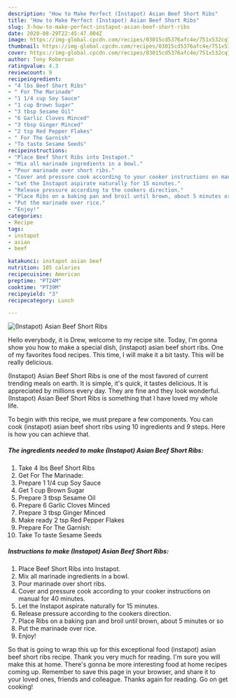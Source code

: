 ```yaml
---
description: "How to Make Perfect (Instapot) Asian Beef Short Ribs"
title: "How to Make Perfect (Instapot) Asian Beef Short Ribs"
slug: 3-how-to-make-perfect-instapot-asian-beef-short-ribs
date: 2020-08-29T22:45:47.004Z
image: https://img-global.cpcdn.com/recipes/03015cd5376afc4e/751x532cq70/instapot-asian-beef-short-ribs-recipe-main-photo.jpg
thumbnail: https://img-global.cpcdn.com/recipes/03015cd5376afc4e/751x532cq70/instapot-asian-beef-short-ribs-recipe-main-photo.jpg
cover: https://img-global.cpcdn.com/recipes/03015cd5376afc4e/751x532cq70/instapot-asian-beef-short-ribs-recipe-main-photo.jpg
author: Tony Roberson
ratingvalue: 4.3
reviewcount: 9
recipeingredient:
- "4 lbs Beef Short Ribs"
- " For The Marinade"
- "1 1/4 cup Soy Sauce"
- "1 cup Brown Sugar"
- "3 tbsp Sesame Oil"
- "6 Garlic Cloves Minced"
- "3 tbsp Ginger Minced"
- "2 tsp Red Pepper Flakes"
- " For The Garnish"
- "To taste Sesame Seeds"
recipeinstructions:
- "Place Beef Short Ribs into Instapot."
- "Mix all marinade ingredients in a bowl."
- "Pour marinade over short ribs."
- "Cover and pressure cook according to your cooker instructions on manual for 40 minutes."
- "Let the Instapot aspirate naturally for 15 minutes."
- "Release pressure according to the cookers direction."
- "Place Ribs on a baking pan and broil until brown, about 5 minutes or so"
- "Put the marinade over rice."
- "Enjoy!"
categories:
- Recipe
tags:
- instapot
- asian
- beef

katakunci: instapot asian beef 
nutrition: 105 calories
recipecuisine: American
preptime: "PT24M"
cooktime: "PT39M"
recipeyield: "3"
recipecategory: Lunch

---
```



![(Instapot) Asian Beef Short Ribs](https://img-global.cpcdn.com/recipes/03015cd5376afc4e/751x532cq70/instapot-asian-beef-short-ribs-recipe-main-photo.jpg)

Hello everybody, it is Drew, welcome to my recipe site. Today, I'm gonna show you how to make a special dish, (instapot) asian beef short ribs. One of my favorites food recipes. This time, I will make it a bit tasty. This will be really delicious.



(Instapot) Asian Beef Short Ribs is one of the most favored of current trending meals on earth. It is simple, it's quick, it tastes delicious. It is appreciated by millions every day. They are fine and they look wonderful. (Instapot) Asian Beef Short Ribs is something that I have loved my whole life.


To begin with this recipe, we must prepare a few components. You can cook (instapot) asian beef short ribs using 10 ingredients and 9 steps. Here is how you can achieve that.

##### The ingredients needed to make (Instapot) Asian Beef Short Ribs:

1. Take 4 lbs Beef Short Ribs
1. Get  For The Marinade:
1. Prepare 1 1/4 cup Soy Sauce
1. Get 1 cup Brown Sugar
1. Prepare 3 tbsp Sesame Oil
1. Prepare 6 Garlic Cloves Minced
1. Prepare 3 tbsp Ginger Minced
1. Make ready 2 tsp Red Pepper Flakes
1. Prepare  For The Garnish:
1. Take To taste Sesame Seeds




##### Instructions to make (Instapot) Asian Beef Short Ribs:

1. Place Beef Short Ribs into Instapot.
1. Mix all marinade ingredients in a bowl.
1. Pour marinade over short ribs.
1. Cover and pressure cook according to your cooker instructions on manual for 40 minutes.
1. Let the Instapot aspirate naturally for 15 minutes.
1. Release pressure according to the cookers direction.
1. Place Ribs on a baking pan and broil until brown, about 5 minutes or so
1. Put the marinade over rice.
1. Enjoy!




So that is going to wrap this up for this exceptional food (instapot) asian beef short ribs recipe. Thank you very much for reading. I'm sure you will make this at home. There's gonna be more interesting food at home recipes coming up. Remember to save this page in your browser, and share it to your loved ones, friends and colleague. Thanks again for reading. Go on get cooking!
